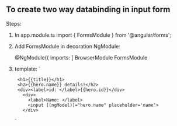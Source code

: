 ## To create two way databinding in input form

Steps:

1. In app.module.ts
	import { FormsModule }   from '@angular/forms';

2. Add FormsModule in decoration NgModule:

	@NgModule({
	  imports:      [ 
	  BrowserModule 
	  FormsModule

3. template: `

		<h1>{{title}}</h1>
		<h2>{{hero.name}} details!</h2>
	  	<div><label>id: </label>{{hero.id}}</div>
		  <div>
		  	<label>Name: </label>
		  	<input [(ngModel)]="hero.name" placeholder='name'>
		  </div>

	  `
